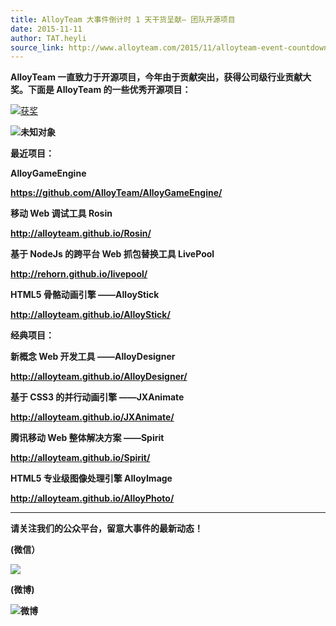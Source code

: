 ```yaml
---
title: AlloyTeam 大事件倒计时 1 天干货呈献– 团队开源项目
date: 2015-11-11
author: TAT.heyli
source_link: http://www.alloyteam.com/2015/11/alloyteam-event-countdown-1-day-dry-present-team-open-source-project/
---
```


<!-- {% raw %} - for jekyll -->

**AlloyTeam 一直致力于开源项目，今年由于贡献突出，获得公司级行业贡献大奖。下面是 AlloyTeam 的一些优秀开源项目：**

[![获奖](http://www.alloyteam.com/wp-content/uploads/2015/11/获奖.jpg)](http://www.alloyteam.com/wp-content/uploads/2015/11/获奖.jpg)

**![未知对象](https://lh5.googleusercontent.com/Ya1L9GsN8CP4j8pyT9-HuHeHiXJu6NWWv4V6B12uV0c5eTRiEZUk5v8ZlQsbqnmmYmx-dD1xQyJO2goGeZQ-rdanzXIjnPVPAd80ZhVepnq9PGRYqispDtgEthulkybvaaFlItLf "未知对象")**

**最近项目：**

**AlloyGameEngine**

**<https://github.com/AlloyTeam/AlloyGameEngine/>**

**移动 Web 调试工具 Rosin**

**<http://alloyteam.github.io/Rosin/>**

**基于 NodeJs 的跨平台 Web 抓包替换工具 LivePool**

**<http://rehorn.github.io/livepool/>**

**HTML5 骨骼动画引擎 ——AlloyStick**

**<http://alloyteam.github.io/AlloyStick/>**

**经典项目：**

**新概念 Web 开发工具 ——AlloyDesigner**

**<http://alloyteam.github.io/AlloyDesigner/>**

**基于 CSS3 的并行动画引擎 ——JXAnimate**

**<http://alloyteam.github.io/JXAnimate/>**

**腾讯移动 Web 整体解决方案 ——Spirit**

**<http://alloyteam.github.io/Spirit/>**

**HTML5 专业级图像处理引擎 AlloyImage**

**<http://alloyteam.github.io/AlloyPhoto/>**

* * *

**请关注我们的公众平台，留意大事件的最新动态！**

**(微信）**

**![](https://lh6.googleusercontent.com/5jdElRkafel8uCS9SRcEJvkMdWwsGn1gebJgKumpCJ6AF8lWJsAWjaAulyxUJczAnL7bFyQDNWJkOfuCxfIC_qiHakgALTfr0DTZ6loO6_gOdTSdPUZ7PTQEs0C_OuSputqkbOAQ)**

**​(微博)**

**![微博](https://lh5.googleusercontent.com/FdgxbqxjVfl7e7n_6BjYpe7IaMaXeJ21UdUwuNo6kU3jF7XqZWqCrxRONDI6HV2PPfm06j4CSl4h7UXvyjHeRrEGm2huI0QywHMyEA8fOQxIRMPo2J7UffvKttwPTi1fKU_aPIs2)**

<!-- {% endraw %} - for jekyll -->